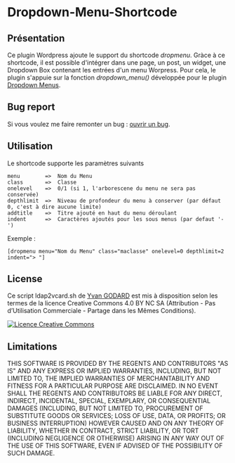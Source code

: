 Dropdown-Menu-Shortcode
============

Présentation
------------

Ce plugin Wordpress ajoute le support du shortcode *dropmenu*.
Gràce à ce shortcode, il est possible d'intégrer dans une page, un post, un widget, une Dropdown Box contenant les entrées d'un menu Worpress.
Pour cela, le plugin s'appuie sur la fonction *dropdown_menu()* développée pour le plugin [Dropdown Menus](https://wordpress.org/plugins/dropdown-menus/).


Bug report
-------------

Si vous voulez me faire remonter un bug : [ouvrir un bug](https://github.com/ygodard/dropdown-menu-shortcode/issues).


Utilisation
---------

Le shortcode supporte les paramètres suivants

	menu 		=> 	Nom du Menu
	class		=>	Classe
	onelevel	=> 	0/1 (si 1, l'arborescene du menu ne sera pas conservée)
	depthlimit	=>	Niveau de profondeur du menu à conserver (par défaut 0, c'est à dire aucune limite)
	addtitle	=>	Titre ajouté en haut du menu déroulant
	indent		=>	Caractères ajoutés pour les sous menus (par defaut '- ')


Exemple :

	[dropmenu menu="Nom du Menu" class="maclasse" onelevel=0 depthlimit=2 indent="> "]


License
-------

Ce script ldap2vcard.sh de [Yvan GODARD](http://www.yvangodard.me) est mis à disposition selon les termes de la licence Creative Commons 4.0 BY NC SA (Attribution - Pas d’Utilisation Commerciale - Partage dans les Mêmes Conditions).

<a rel="license" href="http://creativecommons.org/licenses/by-nc-sa/4.0"><img alt="Licence Creative Commons" style="border-width:0" src="http://i.creativecommons.org/l/by-nc-sa/4.0/88x31.png" /></a>


Limitations
-----------

THIS SOFTWARE IS PROVIDED BY THE REGENTS AND CONTRIBUTORS "AS IS" AND ANY
EXPRESS OR IMPLIED WARRANTIES, INCLUDING, BUT NOT LIMITED TO, THE IMPLIED
WARRANTIES OF MERCHANTABILITY AND FITNESS FOR A PARTICULAR PURPOSE ARE
DISCLAIMED. IN NO EVENT SHALL THE REGENTS AND CONTRIBUTORS BE LIABLE FOR ANY
DIRECT, INDIRECT, INCIDENTAL, SPECIAL, EXEMPLARY, OR CONSEQUENTIAL DAMAGES
(INCLUDING, BUT NOT LIMITED TO, PROCUREMENT OF SUBSTITUTE GOODS OR SERVICES;
LOSS OF USE, DATA, OR PROFITS; OR BUSINESS INTERRUPTION) HOWEVER CAUSED AND
ON ANY THEORY OF LIABILITY, WHETHER IN CONTRACT, STRICT LIABILITY, OR TORT
(INCLUDING NEGLIGENCE OR OTHERWISE) ARISING IN ANY WAY OUT OF THE USE OF THIS
SOFTWARE, EVEN IF ADVISED OF THE POSSIBILITY OF SUCH DAMAGE.